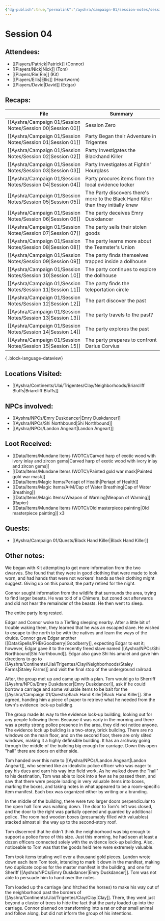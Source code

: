 ```yaml
---
{"dg-publish":true,"permalink":"/ayshra/campaign-01/session-notes/session-04/","tags":["session"],"dgShowLocalGraph":true}
---
```


# Session 04

## Attendees:
- [[Players/Patrick\|Patrick]] (Connor)
- [[Players/Nick\|Nick]] (Tom)
- [[Players/Rie\|Rie]] (Kit)
- [[Players/Ellis\|Ellis]] (Heartworm)
- [[Players/David\|David]] (Edgar)


## Recaps:
| File                                                           | Summary                                                                            |
| -------------------------------------------------------------- | ---------------------------------------------------------------------------------- |
| [[Ayshra/Campaign 01/Session Notes/Session 00\|Session 00]] | Session Zero                                                                       |
| [[Ayshra/Campaign 01/Session Notes/Session 01\|Session 01]] | Party Began their Adventure in Trigentes                                           |
| [[Ayshra/Campaign 01/Session Notes/Session 02\|Session 02]] | Party Investigates the Blackhand Killer                                            |
| [[Ayshra/Campaign 01/Session Notes/Session 03\|Session 03]] | Party Investigates at Fightin' Hourglass                                           |
| [[Ayshra/Campaign 01/Session Notes/Session 04\|Session 04]] | Party procures items from the local evidence locker                                |
| [[Ayshra/Campaign 01/Session Notes/Session 05\|Session 05]] | The Party discovers there's more to the Black Hand Killer than they initially knew |
| [[Ayshra/Campaign 01/Session Notes/Session 06\|Session 06]] | The party deceives Emry Duskdancer                                                 |
| [[Ayshra/Campaign 01/Session Notes/Session 07\|Session 07]] | The party sells their stolen goods                                                 |
| [[Ayshra/Campaign 01/Session Notes/Session 08\|Session 08]] | The party learns more about the Teamster's Union                                   |
| [[Ayshra/Campaign 01/Session Notes/Session 09\|Session 09]] | The party finds themselves trapped inside a dollhouse                              |
| [[Ayshra/Campaign 01/Session Notes/Session 10\|Session 10]] | The party continues to explore the dollhouse                                       |
| [[Ayshra/Campaign 01/Session Notes/Session 11\|Session 11]] | The party finds the teleportation circle                                           |
| [[Ayshra/Campaign 01/Session Notes/Session 12\|Session 12]] | The part discover the past                                                         |
| [[Ayshra/Campaign 01/Session Notes/Session 13\|Session 13]] | The party travels to the past?                                                     |
| [[Ayshra/Campaign 01/Session Notes/Session 14\|Session 14]] | The party explores the past                                                        |
| [[Ayshra/Campaign 01/Session Notes/Session 15\|Session 15]] | The party prepares to confront Darius Corvius                                      |

{ .block-language-dataview}

## Locations Visited:
- [[Ayshra/Continents/Ulai/Trigentes/Clay/Neighborhoods/Briarcliff Bluffs\|Briarcliff Bluffs]]

## NPCs involved:
- [[Ayshra/NPCs/Emry Duskdancer\|Emry Duskdancer]]
- [[Ayshra/NPCs/Shi Northbound\|Shi Northbound]]
- [[Ayshra/NPCs/Landon Angeart\|Landon Angeart]]

## Loot Received:
- [[Data/Items/Mundane Items (WOTC)/Carved harp of exotic wood with ivory inlay and zircon gems\|Carved harp of exotic wood with ivory inlay and zircon gems]]
- [[Data/Items/Mundane Items (WOTC)/Painted gold war mask\|Painted gold war mask]] 
- [[Data/Items/Magic Items/Periapt of Health\|Periapt of Health]]
- [[Data/Items/Magic Items/A-M/Cap of Water Breathing\|Cap of Water Breathing]]
- [[Data/Items/Magic Items/Weapon of Warning\|Weapon of Warning]] (Rapier)
- [[Data/Items/Mundane Items (WOTC)/Old masterpiece painting\|Old masterpiece painting]] x3
## Quests:
- [[Ayshra/Campaign 01/Quests/Black Hand Killer\|Black Hand Killer]]

## Other notes:

We began with Kit attempting to get more information from the two dwarves. She found that they were in good clothing that were made to look worn, and had hands that were not workers' hands as their clothing might suggest. Giving up on this pursuit, the party retired for the night.

Connor sought information from the wildlife that surrounds the area, trying to find larger beasts. He was told of a Chimera, but zoned out afterwards and did not hear the remainder of the beasts. He then went to sleep.

The entire party long rested.

Edgar and Connor woke to a Tiefling sleeping nearby. After a little bit of trouble waking them, they learned that he was an escaped slave. He wished to escape to the north to be with the natives and learn the ways of the druids. Connor gave Edgar another [[Data/Spells/PHB/Goodberry\|Goodberry]], expecting Edgar to eat it; however, Edgar gave it to the recently freed slave named [[Ayshra/NPCs/Shi Northbound\|Shi Northbound]].  Edgar also gave Shi his amulet and gave him directions to go to [[Ayshra/Continents/Ulai/Trigentes/Clay/Neighborhoods/Staley Farms\|Staley Farms]] and visit the final stop of the underground railroad. 

After, the group met up and came up with a plan. Tom would go to Sherriff [[Ayshra/NPCs/Emry Duskdancer\|Emry Duskdancer]], ask if he could borrow a carriage and some valuable items to be bait for the [[Ayshra/Campaign 01/Quests/Black Hand Killer\|Black Hand Killer]]. She agreed, handing him a piece of paper to retrieve what he needed from the town's evidence lock-up building.

The group made its way to the evidence lock-up building, looking out for any people following them. Because it was early in the morning and there was a pretty strong police presence in the area, they did not notice anyone. The evidence lock up building is a two-story, brick building. There are no windows on the main floor, and on the second floor, there are only slited windows, making it a highly definsible building. It has an archway going through the middle of the building big enough for carriage. Down this open "hall" there are doors on either side.

Tom handed over this note to [[Ayshra/NPCs/Landon Angeart\|Landon Angeart]], who seemed like an idealistic police officer who was eager to pay his dues and earn his way into field work. As he walked down the "hall" to his destination, Tom was able to look into a few as he passed them, and saw that there were people loading in very valuable items into boxes, marking the boxes, and taking notes in what appeared to be a room-specific item manifest. Each box was organized either by writing or a branding.



In the middle of the building, there were two larger doors perpendicular to the open hall Tom was walking down. The door to Tom's left was closed, and the door to the right was partially opened and guarded by additional police. The room had wooden boxes (presumably filled with valuables) stacked almost all the way up to the second-story roof.

Tom discerned that he didn't think the neighborhood was big enough to support a police force of this size. Just this morning, he had seen at least a dozen officers connected solely with the evidence lock-up building. Also, noticeable to Tom was that the goods held here were extremely valuable.

Tom took items totaling well over a thousand gold pieces. Landon wrote down each item Tom took, intending to mark it down in the manifest, making two duplicate copies for the master manifest in the building, and one for Sheriff [[Ayshra/NPCs/Emry Duskdancer\|Emry Duskdancer]]. Tom was not able to persuade him to hand over the notes.

Tom loaded up the carriage (and hitched the horses) to make his way out of the neighborhood past the borders of [[Ayshra/Continents/Ulai/Trigentes/Clay/Clay\|Clay]]. There, they went just beyond a cluster of trees to hide the fact that the party loaded up into the carriage. Connor planned on transforming into a rat or other small animal and follow along, but did not inform the group of his intentions. 